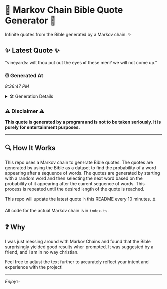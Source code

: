 # 📖 Markov Chain Bible Quote Generator 📖

Infinite quotes from the Bible generated by a Markov chain. ✨

## ✨ Latest Quote ✨
"vineyards: wilt thou put out the eyes of these men? we will not come up."

### ⏰ Generated At
*8:36:47 PM*

<details>
    <summary>🛠️ Generation Details</summary>
    <p>
        <strong>🌱 Seed:</strong> vineyards:<br>
        <strong>🔄 Iterations:</strong> 14<br>
        <strong>📜 Context History:</strong><br>[ vineyards: ]: wilt<br>[ vineyards:, wilt ]: thou<br>[ vineyards:, wilt, thou ]: put<br>[ vineyards:, wilt, thou, put ]: out<br>[ vineyards:, wilt, thou, put, out ]: the<br>[ vineyards:, wilt, thou, put, out, the ]: eyes<br>[ wilt, thou, put, out, the, eyes ]: of<br>[ thou, put, out, the, eyes, of ]: these<br>[ put, out, the, eyes, of, these ]: men?<br>[ out, the, eyes, of, these, men? ]: we<br>[ the, eyes, of, these, men?, we ]: will<br>[ eyes, of, these, men?, we, will ]: not<br>[ of, these, men?, we, will, not ]: come<br>[ these, men?, we, will, not, come ]: up.<br>
    </p>
</details>

### ⚠️ Disclaimer ⚠️
**This quote is generated by a program and is not to be taken seriously. It is purely for entertainment purposes.**

---

## 🔍 How It Works

This repo uses a Markov chain to generate Bible quotes. The quotes are generated by using the Bible as a dataset to find the probability of a word appearing after a sequence of words. The quotes are generated by starting with a random word and then selecting the next word based on the probability of it appearing after the current sequence of words. This process is repeated until the desired length of the quote is reached.

This repo will update the latest quote in this README every 10 minutes. ⏳

All code for the actual Markov chain is in `index.ts`.

## ❓ Why

I was just messing around with Markov Chains and found that the Bible surprisingly yielded good results when prompted. 
It was suggested by a friend, and I am in no way christian.

Feel free to adjust the text further to accurately reflect your intent and experience with the project!

---

*Enjoy*✨
